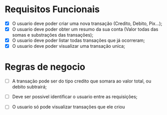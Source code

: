 # Requisitos Funcionais 

- [x] O usuario deve poder criar uma nova transação (Credito, Debito, Pix...);
- [x] O usuario deve poder obter um resumo da sua conta (Valor todas das somas e substrações das transações);
- [x] O usuario deve poder listar todas transações que já ocorreram;
- [x] O usuario deve poder visualizar uma transação unica;

# Regras de negocio

- [ ] A transação pode ser do tipo credito que somara ao valor total, ou debito subtrairá;
- [ ] Deve ser possivel identificar o usuario entre as requisições;
- [ ] O usuario só pode visualizar transações que ele criou

